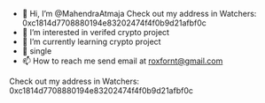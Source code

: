 - 👋 Hi, I’m @MahendraAtmaja
Check out my address in Watchers: 0xc1814d7708880194e83202474f4f0b9d21afbf0c
- 👀 I’m interested in verifed crypto project
- 🌱 I’m currently learning crypto project
- 💞️ single
- 📫 How to reach me send email at roxfornt@gmail.com

<!---
MahendraAtmaja/MahendraAtmaja is a ✨ special ✨ repository because its `README.md` (this file) appears on your GitHub profile.
You can click the Preview link to take a look at your changes.
--->
Check out my address in Watchers: 0xc1814d7708880194e83202474f4f0b9d21afbf0c
